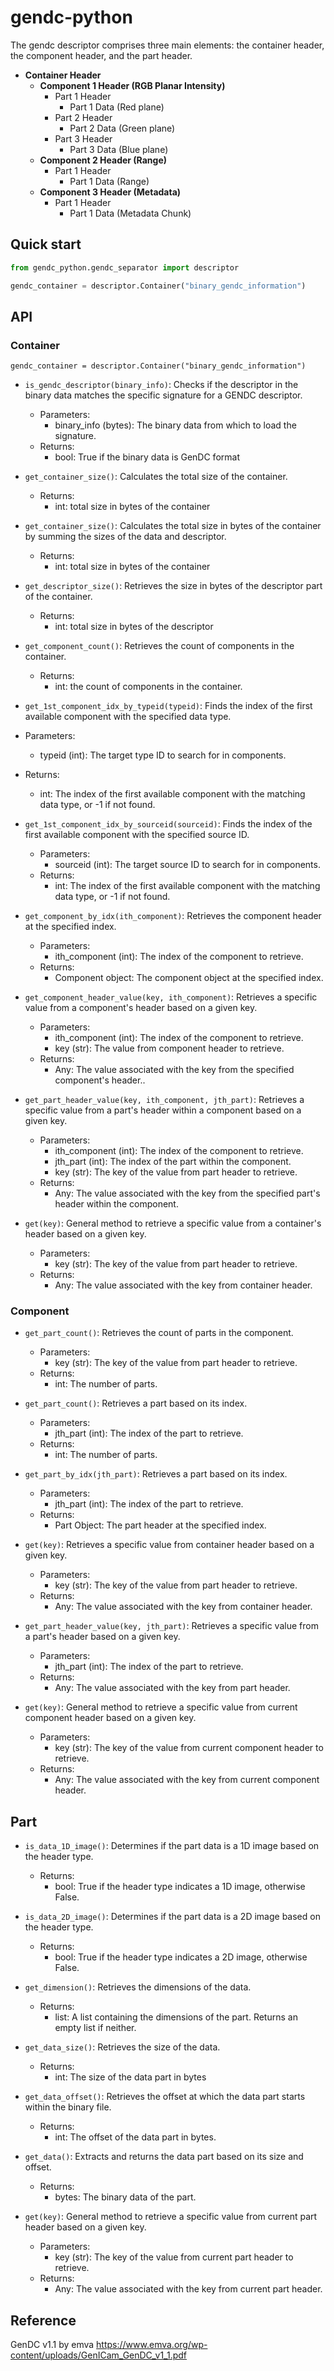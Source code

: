 # gendc-python

The gendc descriptor comprises three main elements: the container header, the component header, and the part header.
- **Container Header**
  - **Component 1 Header (RGB Planar Intensity)**
    - Part 1 Header
      - Part 1 Data (Red plane)
    - Part 2 Header
      - Part 2 Data (Green plane)
    - Part 3 Header
      - Part 3 Data (Blue plane)
  - **Component 2 Header (Range)**
    - Part 1 Header
      - Part 1 Data (Range)
  - **Component 3 Header (Metadata)**
    - Part 1 Header
      - Part 1 Data (Metadata Chunk)

## Quick start
```python
from gendc_python.gendc_separator import descriptor

gendc_container = descriptor.Container("binary_gendc_information")
```

## API

### Container
```
gendc_container = descriptor.Container("binary_gendc_information")
```

* `is_gendc_descriptor(binary_info)`: Checks if the descriptor in the binary data matches the specific signature for a GENDC descriptor.
  * Parameters:
    * binary_info (bytes): The binary data from which to load the signature.
  * Returns:
    * bool: True if the binary data is GenDC format
* `get_container_size()`: Calculates the total size of the container.
  * Returns:
    * int: total size in bytes of the container

* `get_container_size()`: Calculates the total size in bytes of the container by summing the sizes of the data and descriptor.
  * Returns:
    * int: total size in bytes of the container

* `get_descriptor_size()`: Retrieves the size in bytes of the descriptor part of the container.
  * Returns:
    * int: total size in bytes of the descriptor

* `get_component_count()`: Retrieves the count of components in the container.
  * Returns:
    * int: the count of components in the container.

*  `get_1st_component_idx_by_typeid(typeid)`: Finds the index of the first available component with the specified data type.
  * Parameters:
    * typeid (int): The target type ID to search for in components.
  * Returns:
    * int: The index of the first available component with the matching data type, or -1 if not found.

* `get_1st_component_idx_by_sourceid(sourceid)`: Finds the index of the first available component with the specified source ID.
  * Parameters:
    * sourceid (int): The target source ID to search for in components.
  * Returns:
    * int: The index of the first available component with the matching data type, or -1 if not found.

* `get_component_by_idx(ith_component)`: Retrieves the component header at the specified index.
  * Parameters:
    * ith_component (int): The index of the component to retrieve.
  * Returns:
    * Component object: The component object at the specified index.

* `get_component_header_value(key, ith_component)`: Retrieves a specific value from a component's header based on a given key.
  * Parameters:
    * ith_component (int): The index of the component to retrieve.
    * key (str): The value from component header to retrieve.
  * Returns:
    * Any: The value associated with the key from the specified component's header..
* `get_part_header_value(key, ith_component, jth_part)`: Retrieves a specific value from a part's header within a component based on a given key.
  * Parameters:
    * ith_component (int): The index of the component to retrieve.
    * jth_part (int): The index of the part within the component.
    * key (str): The key of the value from part header to retrieve.
  * Returns:
    * Any: The value associated with the key from the specified part's header within the component.
* `get(key)`: General method to retrieve a specific value from a container's header based on a given key.
  * Parameters:
    * key (str): The key of the value from part header to retrieve.
  * Returns:
    * Any: The value associated with the key from container header.

### Component
* `get_part_count()`: Retrieves the count of parts in the component.
  * Parameters:
    * key (str): The key of the value from part header to retrieve.
  * Returns:
    * int: The number of parts.

* `get_part_count()`: Retrieves a part based on its index.
  * Parameters: 
    * jth_part (int): The index of the part to retrieve.
  * Returns:
    * int: The number of parts.

* `get_part_by_idx(jth_part)`: Retrieves a part based on its index.
  * Parameters:
    * jth_part (int): The index of the part to retrieve.
  * Returns:
    * Part Object: The part header at the specified index.



* `get(key)`: Retrieves a specific value from container header based on a given key.
  * Parameters:
    * key (str): The key of the value from part header to retrieve.
  * Returns:
    * Any: The value associated with the key from container header.

* `get_part_header_value(key, jth_part)`: Retrieves a specific value from a part's header based on a given key.
  * Parameters:
    * jth_part (int): The index of the part to retrieve.
  * Returns:
    * Any: The value associated with the key from part header.
* `get(key)`: General method to retrieve a specific value from current component header based on a given key.
  * Parameters:
    * key (str): The key of the value from current component header to retrieve.
  * Returns:
    * Any: The value associated with the key from current component header.

## Part

* `is_data_1D_image()`: Determines if the part data is a 1D image based on the header type.
  * Returns:
    * bool: True if the header type indicates a 1D image, otherwise False.
* `is_data_2D_image()`: Determines if the part data is a 2D image based on the header type.
  * Returns:
    * bool: True if the header type indicates a 2D image, otherwise False.
* `get_dimension()`: Retrieves the dimensions of the data.
  * Returns:
    * list: A list containing the dimensions of the part. Returns an empty list if neither.

* `get_data_size()`: Retrieves the size of the data.
  * Returns:
    * int: The size of the data part in bytes

* `get_data_offset()`: Retrieves the offset at which the data part starts within the binary file.
  * Returns:
    * int: The offset of the data part in bytes.

 * `get_data()`: Extracts and returns the data part based on its size and offset.
   * Returns:
     * bytes: The binary data of the part.

* `get(key)`: General method to retrieve a specific value from current part header based on a given key.
  * Parameters:
    * key (str): The key of the value from current part header to retrieve.
  * Returns:
    * Any: The value associated with the key from current part header.


## Reference

GenDC v1.1 by emva https://www.emva.org/wp-content/uploads/GenICam_GenDC_v1_1.pdf

